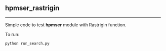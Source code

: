 
## hpmser_rastrigin

-----------------

Simple code to test **hpmser** module with Rastrigin function.

To run:

    python run_search.py
